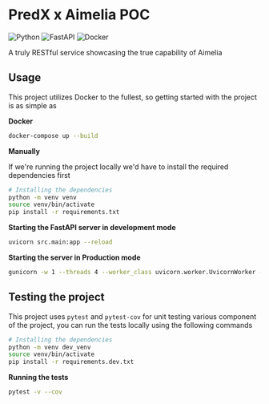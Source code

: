 # PredX x Aimelia POC

![Python](https://img.shields.io/badge/python-3670A0?style=for-the-badge&logo=python&logoColor=ffdd54) ![FastAPI](https://img.shields.io/badge/FastAPI-005571?style=for-the-badge&logo=fastapi) ![Docker](https://img.shields.io/badge/docker-%230db7ed.svg?style=for-the-badge&logo=docker&logoColor=white)

A truly RESTful service showcasing the true capability of Aimelia

## Usage

This project utilizes Docker to the fullest, so getting started with the project is as simple as

**Docker**

```bash
docker-compose up --build
```

**Manually**

If we're running the project locally we'd have to install the required dependencies first

```bash
# Installing the dependencies
python -m venv venv
source venv/bin/activate
pip install -r requirements.txt
```

**Starting the FastAPI server in development mode**

```bash
uvicorn src.main:app --reload
```

**Starting the server in Production mode**

```bash
gunicorn -w 1 --threads 4 --worker_class uvicorn.worker.UvicornWorker --bind :8000
```

## Testing the project

This project uses `pytest` and `pytest-cov` for unit testing various component of the project, you can run the tests locally using the following commands

```bash
# Installing the dependencies
python -m venv dev_venv
source venv/bin/activate
pip install -r requirements.dev.txt
```

**Running the tests**

```bash
pytest -v --cov
```
